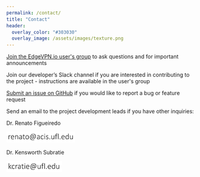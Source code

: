 ```yaml
---
permalink: /contact/
title: "Contact"
header:
  overlay_color: "#303030"
  overlay_image: /assets/images/texture.png
---
```


[Join the EdgeVPN.io user's group](https://groups.io/g/EdgeVPN) to ask questions and for important announcements

Join our developer’s Slack channel if you are interested in contributing to the project - instructions are available in the user's group

[Submit an issue on GitHub](https://github.com/EdgeVPN) if you would like to report a bug or feature request

Send an email to the project development leads if you have other inquiries:

Dr. Renato Figueiredo

![Email](/assets/images/email_snapshot_rf.png)

Dr. Kensworth Subratie

![Email](/assets/images/email_snapshot_ks.png)
